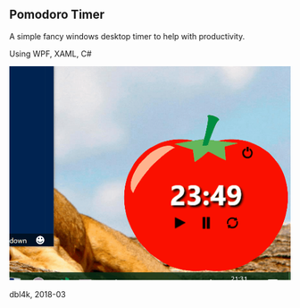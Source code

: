 Pomodoro Timer
--

A simple fancy windows desktop timer to help with productivity.

Using WPF, XAML, C#

![img](_assets/pomodoro.gif)

dbl4k, 2018-03